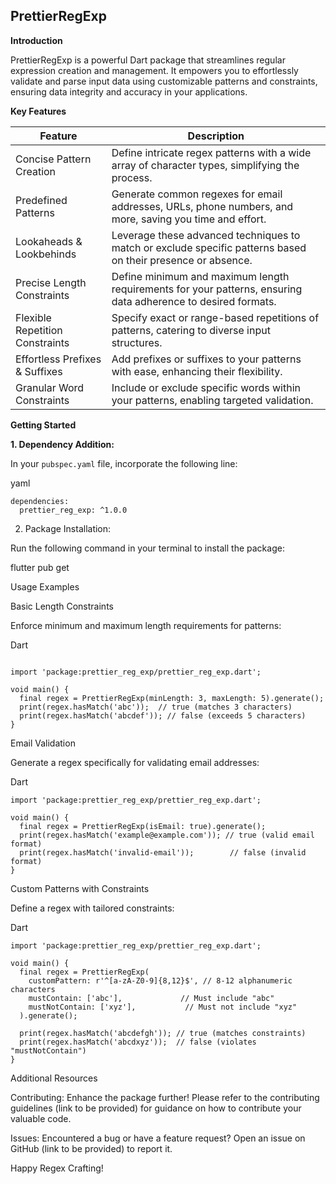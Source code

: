 ## PrettierRegExp

**Introduction**

PrettierRegExp is a powerful Dart package that streamlines regular expression creation and management. It empowers you to effortlessly validate and parse input data using customizable patterns and constraints, ensuring data integrity and accuracy in your applications.

**Key Features**

| Feature | Description |
|---|---|
| Concise Pattern Creation | Define intricate regex patterns with a wide array of character types, simplifying the process. |
| Predefined Patterns | Generate common regexes for email addresses, URLs, phone numbers, and more, saving you time and effort. |
| Lookaheads & Lookbehinds | Leverage these advanced techniques to match or exclude specific patterns based on their presence or absence. |
| Precise Length Constraints | Define minimum and maximum length requirements for your patterns, ensuring data adherence to desired formats. |
| Flexible Repetition Constraints | Specify exact or range-based repetitions of patterns, catering to diverse input structures. |
| Effortless Prefixes & Suffixes | Add prefixes or suffixes to your patterns with ease, enhancing their flexibility. |
| Granular Word Constraints | Include or exclude specific words within your patterns, enabling targeted validation. |

**Getting Started**

**1. Dependency Addition:**

In your `pubspec.yaml` file, incorporate the following line:

yaml
```
dependencies:
  prettier_reg_exp: ^1.0.0
 ```

2. Package Installation:

Run the following command in your terminal to install the package:

flutter pub get

Usage Examples

Basic Length Constraints

Enforce minimum and maximum length requirements for patterns:

Dart
```

import 'package:prettier_reg_exp/prettier_reg_exp.dart';

void main() {
  final regex = PrettierRegExp(minLength: 3, maxLength: 5).generate();
  print(regex.hasMatch('abc'));  // true (matches 3 characters)
  print(regex.hasMatch('abcdef')); // false (exceeds 5 characters)
}
```

Email Validation

Generate a regex specifically for validating email addresses:

Dart
```
import 'package:prettier_reg_exp/prettier_reg_exp.dart';

void main() {
  final regex = PrettierRegExp(isEmail: true).generate();
  print(regex.hasMatch('example@example.com')); // true (valid email format)
  print(regex.hasMatch('invalid-email'));        // false (invalid format)
}
```

Custom Patterns with Constraints

Define a regex with tailored constraints:

Dart
```
import 'package:prettier_reg_exp/prettier_reg_exp.dart';

void main() {
  final regex = PrettierRegExp(
    customPattern: r'^[a-zA-Z0-9]{8,12}$', // 8-12 alphanumeric characters
    mustContain: ['abc'],             // Must include "abc"
    mustNotContain: ['xyz'],           // Must not include "xyz"
  ).generate();

  print(regex.hasMatch('abcdefgh')); // true (matches constraints)
  print(regex.hasMatch('abcdxyz'));  // false (violates "mustNotContain")
}
```

Additional Resources

Contributing: Enhance the package further! Please refer to the contributing guidelines (link to be provided) for guidance on how to contribute your valuable code.

Issues: Encountered a bug or have a feature request? Open an issue on GitHub (link to be provided) to report it.

Happy Regex Crafting!


